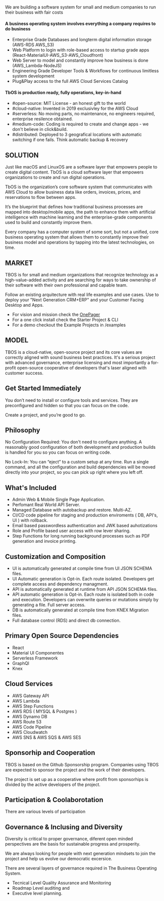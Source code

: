 We are building a software system for small and medium companies to run their business with fair costs

#### A business operating system involves everything a company requires to do business
* Enterprise Grade Databases and longterm digital information storage (AWS-RDS AWS_S3)
* Web Platform to login with role-based access to startup grade apps (React-MaterialUI-AWS_S3-AWS_Cloudfront)
* Web Server to model and constantly improve how business is done (AWS_Lambda-NodeJS)
* Engineering Grade Developer Tools & Workflows for continuous limitless system development
* Plug&Play access to the full AWS Cloud Services Catalog

#### TbOS is production ready, fully operations, key-in-hand
* #open-source: MIT License - an honest gift to the world
* #cloud-native: Invented in 2019 exclusivley for the AWS Cloud
* #serverless: No moving parts, no maintenance, no engineers required, enterprise resilence obtained.
* #medium-code: Coding is required to create and change apps - we don't believe in click&build.
* #distributed: Deployed to 3 geografical locations with automatic switching if one fails. Think automatic backup & recovery


## SOLUTION
Just like macOS and LinuxOS are a software layer that empowers people to create digital content. TbOS is a cloud software layer that empowers organizations to create and run digital operations.

TbOS is the organization’s core software system that communicates with AWS Cloud to allow business data like orders, invoices, prices, and reservations to flow between apps.

It’s the blueprint that defines how traditional business processes are mapped into desktop/mobile apps, the path to enhance them with artificial intelligence with machine learning and the enterprise-grade components used to build and constantly improve them.

Every company has a computer system of some sort, but not a unified, core business operating system that allows them to constantly improve their business model and operations by tapping into the latest technologies, on time.

## MARKET 
TBOS is for small and medium organizations that recognize technology as a high-value-added activity and are searching for ways to take ownership of their software with their own professional and capable team.

Follow an existing arquitecture with real life examples and use cases. Use to deploy your "Next Generation CRM+ERP" and your Customer Facing Desktop and Apps.

* For vision and mission check the [OnePager](./ONE_PAGER.md)
* For a one click install check the Starter Project & CLI
* For a demo checkout the Example Projects in /examples

## MODEL

TBOS is a cloud-native, open-source project and its core values are correctly aligned with sound business best practices. It's a serious project with advanced governance, enterprise licensing and most importantly a for-profit open-source cooperative of developers that's laser aligned with customer success.

## Get Started Immediately
You don’t need to install or configure tools and services.
They are preconfigured and hidden so that you can focus on the code.

Create a project, and you’re good to go.

## Philosophy

No Configuration Required: You don't need to configure anything. A reasonably good configuration of both development and production builds is handled for you so you can focus on writing code.

No Lock-In: You can “eject” to a custom setup at any time. Run a single command, and all the configuration and build dependencies will be moved directly into your project, so you can pick up right where you left off.

## What's Included

* Admin Web & Mobile Single Page Application.
* Perfomant Real World API Server.
* Managed Database with autobackup and restore. Multi-AZ.
* CI/CD code pipeline for staging and production enviroments ( DB, API's, UI ) with rollback.
* Email based passwordless authentication and JWK based auhotizations
* Role and Profile based user access with row lever sharing.
* Step Functions for long running background processes such as PDF generation and invoice printing.

## Customization and Composition

* UI is automatically generated at compile time from UI JSON SCHEMA files. 
* UI Automatic generation is Opt-in. Each route isolated. Developers get complete access and dependency managment.
* API is automatically generated at runtime from API JSON SCHEMA files.
* API automatic generation is Opt-in. Each route is isolated both in code and execution. Developers can overwrite queries or mutations simply by generating a file. Full server access.
* DB is automatically generated at compile time from KNEX Migration files.
* Full database control (RDS) and direct db connection.

## Primary Open Source Dependencies

* React
* Material UI Componentes
* Serverless Framework
* GraphQl
* Knex

## Cloud Services
* AWS Gateway API
* AWS Lambda
* AWS Step Functions
* AWS RDS ( MYSQL & Postgres )
* AWS Dynamo DB
* AWS Route 53
* AWS Code Pipeline
* AWS Cloudwatch
* AWS SNS & AWS SQS & AWS SES


## Sponsorhip and Cooperation

TBOS is based on the Github Sponsorship program. Companies using TBOS are expected to sponsor the project and the work of their developers.

The project is set up as a cooperative where profit from sponsorhips is divided by the active developers of the project.

## Participation & Coolaborotation
There are various levels of participation

## Governance & Inclusing and Diversity
Diversity is critical to proper governance, diferent open minded perspectives are the basis for sustainable progress and prosperity.

We are always looking for people with next generation  mindsets to join the project and help us evolve our democratic excersice.

There are several layers of governance required in The Business Operating System.
* Tecnical Level Quality Assurance and Monitoring
* Roadmap Level auditing and 
* Executive level planning.
